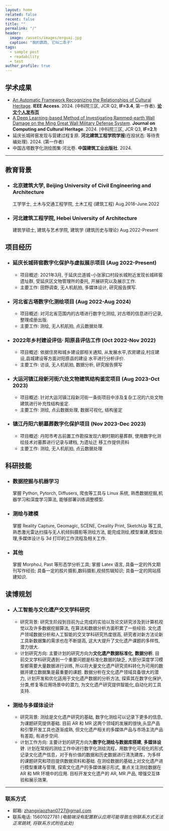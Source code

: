 ```yaml
---
layout: home
related: false
recent: false
title: ""
permalink: "/"
header:
  image: /assets/images/erguai.jpg
  caption: "我的鹦鹉, 它叫二乖子"
tags: 
  - sample post
  - readability
  - test
author_profile: true
---
```


## 学术成果
  * [An Automatic Framework Recognizing the Relationships of Cultural Heritage](https://doi.org/10.1109/ACCESS.2024.3500584). **IEEE Access**. 2024. (中科院三区, JCR Q2, **IF=3.4**, 第一作者). [**论文个人发布页**](/CHREF/)
  * [A Deep Learning-based Method of Investigating Rammed-earth Wall Damage on the Ming Great Wall Military Defense System](https://dl.acm.org/doi/10.1145/3701739). **Journal on Computing and Cultural Heritage**. 2024. (中科院三区, JCR Q3, **IF=2.1**)
  * 延庆长城砖窑发现与营建过程复原. **河北建筑工程学院学报**(在投状态: 等待责编处理). 2024. (第一作者)
  * 中国古塔数字化测绘图集·河北卷. **中国建筑工业出版社**. 2024.

---

## 教育背景
  * ### 北京建筑大学, Beijing University of Civil Engineering and Architecture
    工学学士, 土木与交通工程学院, 土木工程 (建筑工程)
    Aug.2018-June.2022
  * ### 河北建筑工程学院, Hebei University of Architecture
    建筑学硕士, 建筑与艺术学院, 建筑学 (建筑历史与理论)
    Aug.2022-Present

## 项目经历
  * ### 延庆长城砖窑数字化保护与虚拟展示项目 (Aug 2022-Present)
    - 项目概述: 2021年3月, 于延庆岔道城-小张家口村段长城附近发现长城砖窑遗址群, 受延庆区文物管理所的委托,
开展研究以及展示工作.
    - 主要工作: 田野调查, 无人机航拍, 多媒体设计, 研究报告撰写.
  * ### 河北省古塔数字化测绘项目 (Aug 2022-Aug 2024)
    - 项目概述: 对河北省范围内的古塔进行数字化测绘, 对古塔的信息进行记录, 整理成册出版.
    - 主要工作: 测绘, 无人机航拍, 点云数据处理.
  * ### 2022年乡村建设评估· 阳原县评估工作 (Oct 2022-Nov 2022)
    - 项目概述: 依据住房和城乡建设部相关通知, 从发展水平,农房建设,村庄建设,县城建设等方面对阳原县的建设
水平进行分析评价.
    - 主要工作: 访谈, 无人机航拍, 数据分析, 研究报告撰写
  * ### 大运河镇江段新河街六处文物建筑结构鉴定项目 (Aug 2023-Oct 2023)
    - 项目概述: 针对大运河镇江段新河街一条街项目中涉及复杂工况的六处文物建筑进行补充性结构鉴定.
    - 主要工作: 测绘, 点云数据处理, 数据可视化, 结构鉴定
  * ### 镇江丹阳六朝墓葬数字化保护项目 (Nov 2023-Dec 2023)
    - 项目概述: 丹阳市考古前置工作勘探发现六朝时期的墓葬群, 使用数字化测绘技术对墓葬进行记录与建档, 为遗址迁
移工作提供资料
    - 主要工作: 测绘, 无人机航拍, 点云数据处理

## 科研技能
  * ### 数据挖掘与机器学习
    掌握 Python, Pytorch, Diffusers, 爬虫等工具与 Linux 系统, 熟悉数据挖掘,机器学习和深度学习算法, 能够部署训练调整模型.
  * ### 测绘与建模
    掌握 Reality Capture, Geomagic, SCENE, Creality Print, SketchUp 等工具, 熟悉激光雷达扫描与无人机倾斜摄影等测绘方法, 能完成测绘,模型重建,模型处理,多媒体设计与 3d 打印的工作流程及相关工作.
  * ### 其他
    掌握 MorphoJ, Past 等形态学分析工具; 掌握 Latex 语言, 具备一定的外文期刊写作经验; 具备一定的胶片摄影,数码摄影,视频剪辑知识; 具备一定的网站搭建知识.

## 读博规划
  * ### 人工智能与文化遗产交叉学科研究
    - 研究背景: 研究生阶段到目前为止完成的实验以及论文研究涉及到计算机视觉以及许多数据挖掘算法, 在算法和数据分析方面积累了一些经验. 文化遗产领域数据分析和人工智能的交叉学科研究热度很高, 研究者对新方法论新工具新数据集的需求也在不断提高, 这大大提升了文化遗产课题的多样性, 潜力很大.
    - 计划研究方向: 主要计划的研究方向为**文化遗产数据标准化**, **数据分析**.
      目前交叉学科研究遇到一个重要问题是标准化数据的缺乏, 大部分深度学习模型都需要大量数据进行训练, 所以将大量文化遗产研究资料转化为可用的数据并建立数据集是最重要的课题.
      数据分析在文化遗产领域具备很大的潜力, 计划开发和优化适用于文化遗产数据的分析方法, 探索其在数字化保护,分类,修复等应用场景中的潜力, 为文化遗产研究提供智能化,自动化的工具支持.
  * ### 测绘与多媒体设计
    - 研究背景: 测绘是文化遗产研究的基础, 数字化测绘可以记录下更多的信息, 为课题研究提供基础. 目前 AR 和 MR 这两个领域的发展的很快,头显产品和引擎开发工具也逐渐成熟, 但文化遗产相关的多媒体产品与市场主流产品有差距, 有进步空间.
    - 计划工作方向: 主要计划的研究方向为**数字化测绘与数据库搭建**, **多媒体设计**.
      计划在常规的测绘工作中进行数字化测绘流程，用数字化可视化的形式记录文化遗产信息，对于有价值的数据和历史数据进行清洗建库，为多样的课题研究和项目提供数据资料和基础.
      在测绘数据的基础上对文化遗产进行模型重建与管理, 探索文化遗产的多媒体展示形式, 重点关注测绘数据在 AR 和 MR 环境中的应用. 目标开发文化遗产的 AR, MR 产品, 增强交互体验和展示效果.
    
---
### 联系方式
* 邮箱: zhangxiaozhan0727@gmail.com
* 联系电话: 15601027781
*(电脑端没有配置默认应用可能导致左侧联系方式无法正常跳转, 将联系方式附在此处)*
